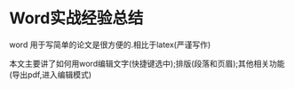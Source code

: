 # Word实战经验总结

word 用于写简单的论文是很方便的.相比于latex(严谨写作)

本文主要讲了如何用word编辑文字(快捷键选中);排版(段落和页眉);其他相关功能(导出pdf,进入编辑模式)
